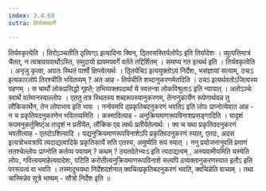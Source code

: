 ```yaml
---
index: 3.4.60
sutra: तिर्यच्यपवर्गे

---
```

 तिर्यवकृत्येति । तिरोऽञ्चतीति ठृत्विग्ऽ इत्यादिना क्विन्, ठ्तिरसस्तिर्यलोपेऽ इति तिर्यादेशः । व्युत्पत्तिमात्रं चैतत्, न त्वत्रावयवार्थोऽस्ति, समुदायो ह्ययमपवर्गे वर्तते तद्दिर्शितम् । समाप्य गत इत्यर्थ इति । तिर्यवकृत्वेति । अनृजु कृत्वा, अग्रतः स्थितं पार्श्वे क्षिप्त्वेत्यर्थः । ठ्तिर्यचिऽ इत्ययुक्तोऽयं निर्देशः, भसंज्ञायां सत्याम्, ठचःऽ इत्यकारलोपे तिरश्चीति भवितव्यम् ? अत आह - तिर्यचीति शब्दानुकरणमेतदिति । ठचऽ इत्यर्थवतोऽजित्यस्य ग्रहणम् । स चार्थो लोकप्रसिद्धो गृह्ते; ठभिव्यक्तपदार्था ये स्वतन्त्रा लोकविश्रुताःऽ इति न्यायात् । अतोऽञ्चेः स्वार्थे वर्तमानस्याल्लोपः । एततु तत्र स्थितस्य शब्दरूपस्यानुकरणम्, तेनानुकार्येण रूपेणार्थवन्न तु लौकिकार्थेन, तेन लोपाभाव इति भावः । नन्वेवमपि ठ्प्रकृतिबदनुकरणं भवतिऽ इति लोपः प्राप्नोत्येवात आह - न च प्रकृतिवदनुकरणेन भवितव्यमिति । कस्मादित्याह - अनुक्रियमाणरूपविनाशप्रसङ्गादिति । यादृशं रूपमनुकर्तुमिष्ट्ंअ तादृशं न प्रतीयेत, लौकिक एव त्वर्थः प्रतीयेतेत्यर्थः । क्व च यथा प्रकृतिवदनुकरणं भवतीत्याह - एतदोऽशित्यादि । यद्यनुक्रियमाणरूपविनाशेऽपि प्रकृतिवदनुकरणं स्यात्, एतदः, अदस इत्यत्रोभयत्रापि त्यदाद्यत्वादिके प्रकृतिकार्ये सति एतस्य, अमुष्येति रूपं स्यात् । ननु प्रयोजनानुवतिं प्रमाणं ततश्चेल्लोपः प्राप्नोति कर्तव्य पवायम् ? कथम् ? ठ्यतदेतेभ्यःऽ इति त्यदाद्यत्वम् , अस्यवामीयमिति यस्येति लोपः, गवित्ययमाहेत्यवादेशः, पटिति करोतीत्यनुक्रियमाणरूपविनाशे सत्यपि ठव्यक्तानुकरणस्यात इतौऽ इति पररूपत्वं वा भवति । तस्मादुभयथा निर्देशदर्शनात् क्वचित्प्रकृतिबदनुकरणं भवति, क्वचिन्नेति वाच्यम् । तथा चास्मिन्नेव सूत्रे भाष्यम् - सौत्रो निर्देश इति ॥